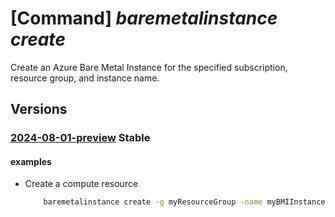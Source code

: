 # [Command] _baremetalinstance create_

Create an Azure Bare Metal Instance for the specified subscription, resource group, and instance name.

## Versions

### [2024-08-01-preview](/Resources/mgmt-plane/L3N1YnNjcmlwdGlvbnMve30vcmVzb3VyY2Vncm91cHMve30vcHJvdmlkZXJzL21pY3Jvc29mdC5iYXJlbWV0YWxpbmZyYXN0cnVjdHVyZS9iYXJlbWV0YWxpbnN0YW5jZXMve30=/2024-08-01-preview.xml) **Stable**

<!-- mgmt-plane /subscriptions/{}/resourcegroups/{}/providers/microsoft.baremetalinfrastructure/baremetalinstances/{} 2024-08-01-preview -->

#### examples

- Create a compute resource
    ```bash
        baremetalinstance create -g myResourceGroup -name myBMIInstance --location westus --bmi-id 23415635-4d7e-41dc-9598-8194f22c24e1 --hw-revision Rev 3 --hardware-profile "{hardware-type:Cisco_UCS,azure-bare-metal-instance-size:S72}"
    ```
